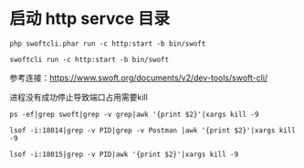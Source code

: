 # 启动 http servce 目录
```
php swoftcli.phar run -c http:start -b bin/swoft
```

```
swoftcli run -c http:start -b bin/swoft
```

参考连接：https://www.swoft.org/documents/v2/dev-tools/swoft-cli/



进程没有成功停止导致端口占用需要kill

```
ps -ef|grep swoft|grep -v grep|awk '{print $2}'|xargs kill -9

lsof -i:18014|grep -v PID|grep -v Postman |awk '{print $2}'|xargs kill -9

lsof -i:18015|grep -v PID|awk '{print $2}'|xargs kill -9
```

